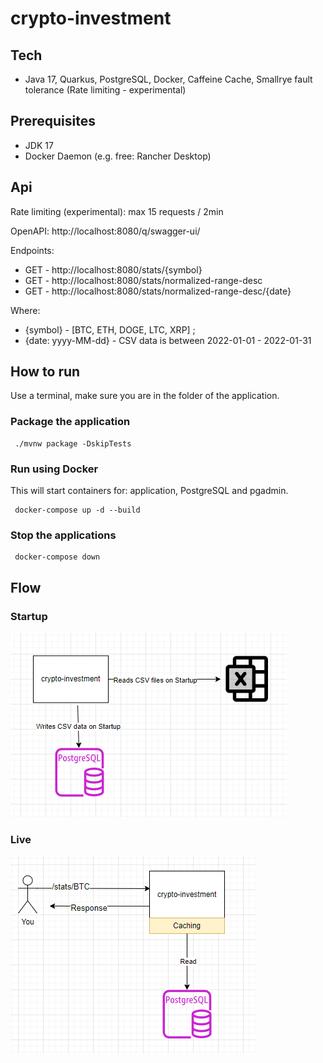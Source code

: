 # crypto-investment


## Tech
  - Java 17, Quarkus, PostgreSQL, Docker, Caffeine Cache, Smallrye fault tolerance (Rate limiting - experimental)

## Prerequisites
 - JDK 17
 - Docker Daemon (e.g. free:  Rancher Desktop)

## Api

Rate limiting (experimental): max 15 requests / 2min
 
OpenAPI: http://localhost:8080/q/swagger-ui/

Endpoints:
 - GET - http://localhost:8080/stats/{symbol}
 - GET - http://localhost:8080/stats/normalized-range-desc
 - GET - http://localhost:8080/stats/normalized-range-desc/{date}

Where: 
- {symbol} - [BTC, ETH, DOGE, LTC, XRP] ;
- {date: yyyy-MM-dd} - CSV data is between 2022-01-01 - 2022-01-31

## How to run

Use a terminal, make sure you are in the folder of the application.

### Package the application

```shell script
 ./mvnw package -DskipTests
```

### Run using Docker

This will start containers for: application, PostgreSQL and pgadmin.

```shell
 docker-compose up -d --build
```

### Stop the applications

```shell
 docker-compose down
```

## Flow

### Startup
![Alt text](src/main/resources/readme/d1.png?raw=true "Startup")

### Live

![Alt text](src/main/resources/readme/d2.png?raw=true "Startup")

